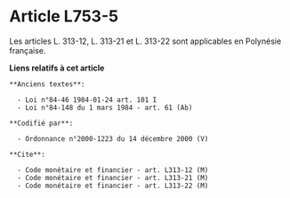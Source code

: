# Article L753-5

Les articles L. 313-12, L. 313-21 et L. 313-22 sont applicables en Polynésie française.

**Liens relatifs à cet article**

	**Anciens textes**:

	  - Loi n°84-46 1984-01-24 art. 101 I
	  - Loi n°84-148 du 1 mars 1984 - art. 61 (Ab)

	**Codifié par**:

	  - Ordonnance n°2000-1223 du 14 décembre 2000 (V)

	**Cite**:

	  - Code monétaire et financier - art. L313-12 (M)
	  - Code monétaire et financier - art. L313-21 (M)
	  - Code monétaire et financier - art. L313-22 (M)

